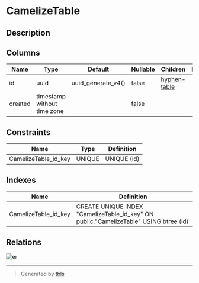 # CamelizeTable

## Description

## Columns

| Name    | Type                        | Default            | Nullable | Children                        | Parents | Comment |
| ------- | --------------------------- | ------------------ | -------- | ------------------------------- | ------- | ------- |
| id      | uuid                        | uuid_generate_v4() | false    | [hyphen-table](hyphen-table.md) |         |         |
| created | timestamp without time zone |                    | false    |                                 |         |         |

## Constraints

| Name                 | Type   | Definition  |
| -------------------- | ------ | ----------- |
| CamelizeTable_id_key | UNIQUE | UNIQUE (id) |

## Indexes

| Name                 | Definition                                                                            |
| -------------------- | ------------------------------------------------------------------------------------- |
| CamelizeTable_id_key | CREATE UNIQUE INDEX "CamelizeTable_id_key" ON public."CamelizeTable" USING btree (id) |

## Relations

![er](CamelizeTable.png)

---

> Generated by [tbls](https://github.com/Melsoft-Games/tbls)
